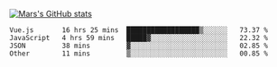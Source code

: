 [![Mars's GitHub stats](https://github-readme-stats.vercel.app/api?username=unbrain)](https://github.com/unbrain/github-readme-stats)

<!--START_SECTION:waka-->

```text
Vue.js       16 hrs 25 mins  ██████████████████▒░░░░░░   73.37 %
JavaScript   4 hrs 59 mins   █████▓░░░░░░░░░░░░░░░░░░░   22.32 %
JSON         38 mins         ▓░░░░░░░░░░░░░░░░░░░░░░░░   02.85 %
Other        11 mins         ▒░░░░░░░░░░░░░░░░░░░░░░░░   00.85 %
```

<!--END_SECTION:waka-->
